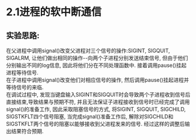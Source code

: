 # 2.1进程的软中断通信
## 实验思路:
在父进程中调用signal()改变父进程对三个信号的操作:SIGINT, SIGQUIT, SIGALRM, 让他们做出相同的操作--向两个子进程分别发送结束信号, 但由于他们分别输出不同的log信息, 因此将他们分在不同处理函数中. 接着调用pause()挂起进程等待信号.  
在子进程中调用signal()改变他们对相应信号的操作, 然后调用pause()挂起进程并等待信号的来临.  
在调试过程中, 发现当键盘输入SIGINT和SIGQUIT时会导致两个子进程收到信号后直接结束,导致结果与预期不符, 并且无法保证子进程接收到信号时已经完成了调用signal()的准备工作, 因此采取阻塞信号的方式, 将SIGINT, SIGQUIT, SIGCHILD, SIGSTKFLT四个信号阻塞, 当完成signal()准备工作后, 解除对SIGCHILD和SIGSTKFLT两个信号的阻塞以能够接收到父进程发来的信号. 经过这样的调整后输出结果符合预期.  

